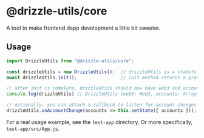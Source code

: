 # @drizzle-utils/core

A tool to make frontend dapp development a little bit sweeter.

## Usage

```js
import DrizzleUtils from "@drizzle-utils/core";

const drizzleUtils = new DrizzleUtils();  // drizzleUtils is a stateful instance
await drizzleUtils.init();                // init method returns a promise

// after init is complete, drizzleUtils should now have web3 and accounts
console.log(drizzleUtils) // DrizzleUtils {web3: Web3, accounts: Array(1)}

// optionally, you can attach a callback to listen for account changes
drizzleUtils.onAccountChange(accounts => this.setState({ accounts }));
```

For a real usage example, see the `test-app` directory. Or more specifically, `test-app/src/App.js`.